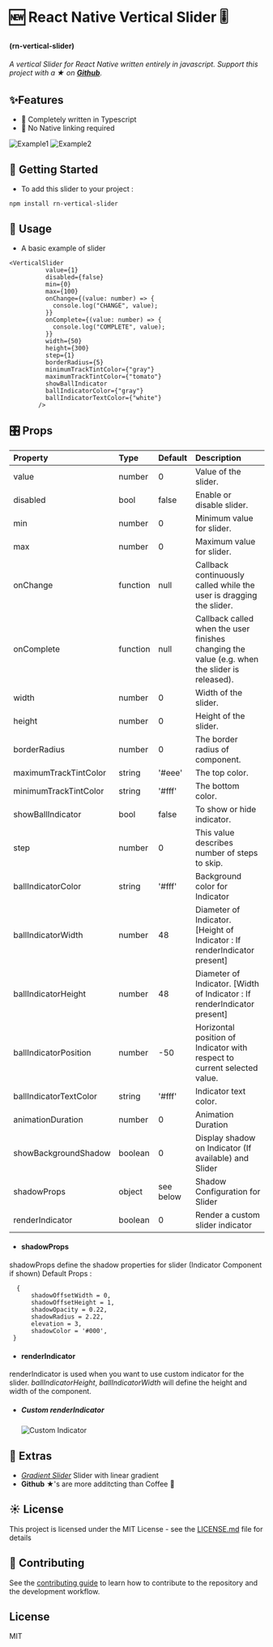 # 🆕 React Native Vertical Slider 🎚

#### **(rn-vertical-slider)**

###### A vertical Slider for React Native written entirely in javascript. Support this project with a ★ on [**Github**](https://github.com/razorRun/react-native-vertical-slider-smartlife).

## ✨Features

- 📝 Completely written in Typescript
- 🔗 No Native linking required

![Example1](https://user-images.githubusercontent.com/12546974/82729464-63a73d00-9d15-11ea-99dc-e432e61d8398.gif) ![Example2](https://user-images.githubusercontent.com/12546974/82730380-b0dadd00-9d1c-11ea-889d-03249c6b5f76.gif)

## 🏁 Getting Started

- To add this slider to your project :

```
npm install rn-vertical-slider
```

## 🎨 Usage

- A basic example of slider

```
<VerticalSlider
          value={1}
          disabled={false}
          min={0}
          max={100}
          onChange={(value: number) => {
            console.log("CHANGE", value);
          }}
          onComplete={(value: number) => {
            console.log("COMPLETE", value);
          }}
          width={50}
          height={300}
          step={1}
          borderRadius={5}
          minimumTrackTintColor={"gray"}
          maximumTrackTintColor={"tomato"}
          showBallIndicator
          ballIndicatorColor={"gray"}
          ballIndicatorTextColor={"white"}
        />
```

## 🎛 Props

| Property               | Type     | Default   | Description                                                                                   |
| :--------------------- | :------- | :-------- | :-------------------------------------------------------------------------------------------- |
| value                  | number   | 0         | Value of the slider.                                                                          |
| disabled               | bool     | false     | Enable or disable slider.                                                                     |
| min                    | number   | 0         | Minimum value for slider.                                                                     |
| max                    | number   | 0         | Maximum value for slider.                                                                     |
| onChange               | function | null      | Callback continuously called while the user is dragging the slider.                           |
| onComplete             | function | null      | Callback called when the user finishes changing the value (e.g. when the slider is released). |
| width                  | number   | 0         | Width of the slider.                                                                          |
| height                 | number   | 0         | Height of the slider.                                                                         |
| borderRadius           | number   | 0         | The border radius of component.                                                               |
| maximumTrackTintColor  | string   | '#eee'    | The top color.                                                                                |
| minimumTrackTintColor  | string   | '#fff'    | The bottom color.                                                                             |
| showBallIndicator      | bool     | false     | To show or hide indicator.                                                                    |
| step                   | number   | 0         | This value describes number of steps to skip.                                                 |
| ballIndicatorColor     | string   | '#fff'    | Background color for Indicator                                                                |
| ballIndicatorWidth     | number   | 48        | Diameter of Indicator. [Height of Indicator : If renderIndicator present]                     |
| ballIndicatorHeight    | number   | 48        | Diameter of Indicator. [Width of Indicator : If renderIndicator present]                      |
| ballIndicatorPosition  | number   | -50       | Horizontal position of Indicator with respect to current selected value.                      |
| ballIndicatorTextColor | string   | '#fff'    | Indicator text color.                                                                         |
| animationDuration      | number   | 0         | Animation Duration                                                                            |
| showBackgroundShadow   | boolean  | 0         | Display shadow on Indicator (If available) and Slider                                         |
| shadowProps            | object   | see below | Shadow Configuration for Slider                                                               |
| renderIndicator        | boolean  | 0         | Render a custom slider indicator                                                              |

- #### shadowProps

shadowProps define the shadow properties for slider (Indicator Component if shown)
Default Props :

```
  {
      shadowOffsetWidth = 0,
      shadowOffsetHeight = 1,
      shadowOpacity = 0.22,
      shadowRadius = 2.22,
      elevation = 3,
      shadowColor = '#000',
 }
```

- #### renderIndicator

renderIndicator is used when you want to use custom indicator for the slider. _ballIndicatorHeight_, _ballIndicatorWidth_ will define the height and width of the component.

- ##### Custom renderIndicator

  ![Custom Indicator](https://user-images.githubusercontent.com/12546974/82730062-89831080-9d1a-11ea-8f41-b37d02b79a69.gif)

## 📌 Extras

- _[Gradient Slider](https://github.com/sacmii/rn-vertical-slider-gradient)_ Slider with linear gradient
- **Github** ★'s are more additcting than Coffee 🤩

## ☀️ License

This project is licensed under the MIT License - see the [LICENSE.md](LICENSE.md) file for details

## 🚧 Contributing

See the [contributing guide](CONTRIBUTING.md) to learn how to contribute to the repository and the development workflow.

## License

MIT
